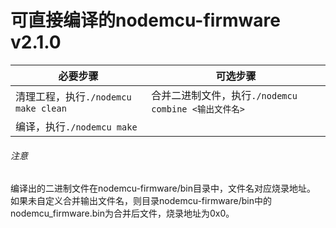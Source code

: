 # 可直接编译的nodemcu-firmware v2.1.0 

|必要步骤|可选步骤|
|-------------|-------------|
|清理工程，执行`./nodemcu make clean`| 合并二进制文件，执行`./nodemcu combine <输出文件名>`|
|编译，执行`./nodemcu make`|

###### 注意
编译出的二进制文件在nodemcu-firmware/bin目录中，文件名对应烧录地址。  
如果未自定义合并输出文件名，则目录nodemcu-firmware/bin中的nodemcu_firmware.bin为合并后文件，烧录地址为0x0。
